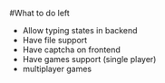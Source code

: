 #What to do left
- Allow typing states in backend
- Have file support
- Have captcha on frontend
- Have games support (single player)
- multiplayer games
